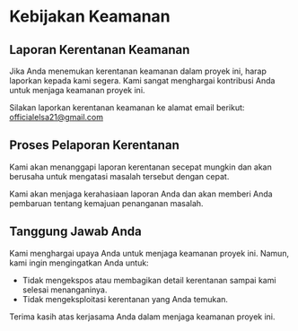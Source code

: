 # Kebijakan Keamanan

## Laporan Kerentanan Keamanan

Jika Anda menemukan kerentanan keamanan dalam proyek ini, harap laporkan kepada kami segera. Kami sangat menghargai kontribusi Anda untuk menjaga keamanan proyek ini.

Silakan laporkan kerentanan keamanan ke alamat email berikut: officialelsa21@gmail.com

## Proses Pelaporan Kerentanan

Kami akan menanggapi laporan kerentanan secepat mungkin dan akan berusaha untuk mengatasi masalah tersebut dengan cepat.

Kami akan menjaga kerahasiaan laporan Anda dan akan memberi Anda pembaruan tentang kemajuan penanganan masalah.

## Tanggung Jawab Anda

Kami menghargai upaya Anda untuk menjaga keamanan proyek ini. Namun, kami ingin mengingatkan Anda untuk:

- Tidak mengekspos atau membagikan detail kerentanan sampai kami selesai menanganinya.
- Tidak mengeksploitasi kerentanan yang Anda temukan.

Terima kasih atas kerjasama Anda dalam menjaga keamanan proyek ini.
